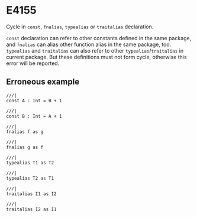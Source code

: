 # E4155

Cycle in `const`, `fnalias`, `typealias` or `traitalias` declaration.

`const` declaration can refer to other constants defined in the same package,
and `fnalias` can alias other function alias in the same package, too.
`typealias` and `traitalias` can also refer to other `typealias`/`traitalias` in current package.
But these definitions must not form cycle, otherwise this error will be reported.

## Erroneous example

```moonbit
///|
const A : Int = B + 1

///|
const B : Int = A + 1

///|
fnalias f as g

///|
fnalias g as f

///|
typealias T1 as T2

///|
typealias T2 as T1

///|
traitalias I1 as I2

///|
traitalias I2 as I1
```
